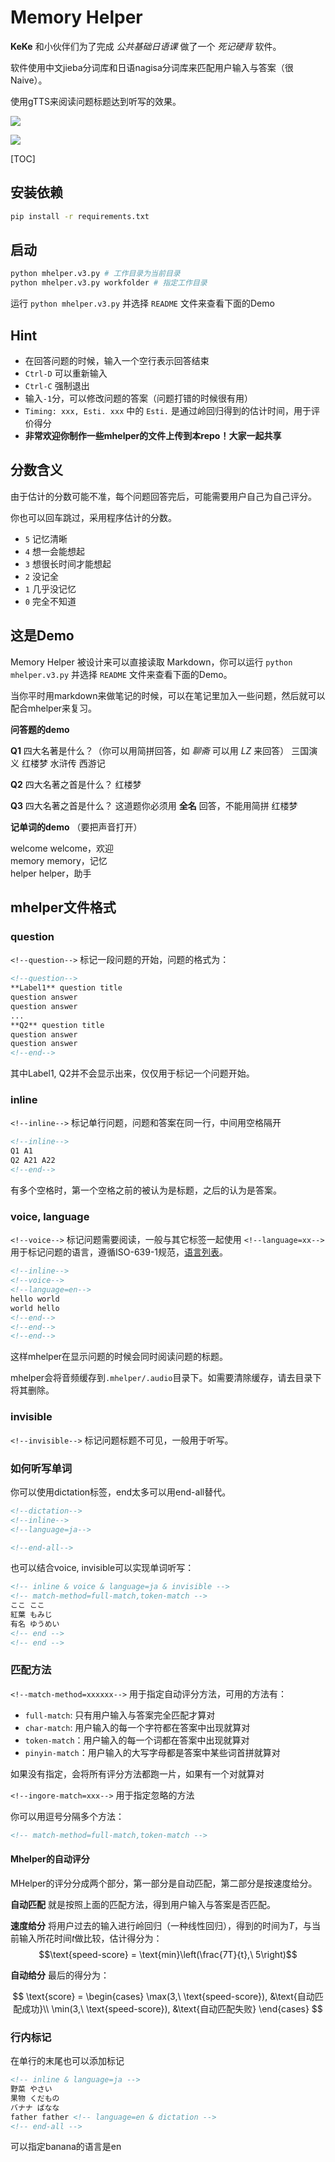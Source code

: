 # Memory Helper

**KeKe** 和小伙伴们为了完成 *公共基础日语课* 做了一个 *死记硬背* 软件。

软件使用中文jieba分词库和日语nagisa分词库来匹配用户输入与答案（很Naive）。

使用gTTS来阅读问题标题达到听写的效果。

![](fig/2021-10-29-18-10-23.png)

![](fig/2021-10-29-18-11-48.png)

[TOC]

## 安装依赖

```bash
pip install -r requirements.txt
```

## 启动

```bash
python mhelper.v3.py # 工作目录为当前目录
python mhelper.v3.py workfolder # 指定工作目录
```

运行 `python mhelper.v3.py` 并选择 `README` 文件来查看下面的Demo

## Hint

* 在回答问题的时候，输入一个空行表示回答结束
* `Ctrl-D` 可以重新输入
* `Ctrl-C` 强制退出
* 输入`-1`分，可以修改问题的答案（问题打错的时候很有用）
* `Timing: xxx, Esti. xxx` 中的 `Esti.` 是通过岭回归得到的估计时间，用于评价得分
* **非常欢迎你制作一些mhelper的文件上传到本repo！大家一起共享**


## 分数含义

由于估计的分数可能不准，每个问题回答完后，可能需要用户自己为自己评分。

你也可以回车跳过，采用程序估计的分数。

* `5` 记忆清晰
* `4` 想一会能想起
* `3` 想很长时间才能想起
* `2` 没记全
* `1` 几乎没记忆
* `0` 完全不知道

## 这是Demo


Memory Helper 被设计来可以直接读取 Markdown，你可以运行 `python mhelper.v3.py` 并选择 `README` 文件来查看下面的Demo。

当你平时用markdown来做笔记的时候，可以在笔记里加入一些问题，然后就可以配合mhelper来复习。

**问答题的demo**

<!-- question & voice & language=zh -->
**Q1** 四大名著是什么？（你可以用简拼回答，如 *聊斋* 可以用 *LZ* 来回答） 
三国演义 红楼梦 水浒传 西游记

**Q2** 四大名著之首是什么？ 
红楼梦

**Q3** 四大名著之首是什么？ 这道题你必须用 **全名** 回答，不能用简拼 <!-- match-method=full-match -->
红楼梦

<!-- end-all -->

**记单词的demo** （要把声音打开）

<!-- inline & language=en -->
<!-- dictation -->
welcome welcome，欢迎   
memory memory，记忆   
helper helper，助手   
<!-- end-all -->

## mhelper文件格式

### question

`<!--question-->` 标记一段问题的开始，问题的格式为：
```markdown
<!--question-->
**Label1** question title
question answer
question answer
...
**Q2** question title
question answer
question answer
<!--end-->
```
其中Label1, Q2并不会显示出来，仅仅用于标记一个问题开始。

### inline

`<!--inline-->` 标记单行问题，问题和答案在同一行，中间用空格隔开
```markdown
<!--inline-->
Q1 A1
Q2 A21 A22
<!--end-->
```
有多个空格时，第一个空格之前的被认为是标题，之后的认为是答案。

### voice, language

`<!--voice-->` 标记问题需要阅读，一般与其它标签一起使用
`<!--language=xx-->`用于标记问题的语言，遵循ISO-639-1规范，[语言列表](https://zh.wikipedia.org/wiki/ISO_639-1%E4%BB%A3%E7%A0%81%E8%A1%A8)。
```markdown
<!--inline-->
<!--voice-->
<!--language=en-->
hello world
world hello
<!--end-->
<!--end-->
<!--end-->
```
这样mhelper在显示问题的时候会同时阅读问题的标题。

mhelper会将音频缓存到`.mhelper/.audio`目录下。如需要清除缓存，请去目录下将其删除。

### invisible

`<!--invisible-->` 标记问题标题不可见，一般用于听写。

### 如何听写单词

你可以使用dictation标签，end太多可以用end-all替代。
```markdown
<!--dictation-->
<!--inline-->
<!--language=ja-->

<!--end-all-->
```

也可以结合voice, invisible可以实现单词听写：
```markdown
<!-- inline & voice & language=ja & invisible -->
<!-- match-method=full-match,token-match -->
ここ ここ
紅葉 もみじ
有名 ゆうめい
<!-- end -->
<!-- end -->
```

### 匹配方法

`<!--match-method=xxxxxx-->` 用于指定自动评分方法，可用的方法有：
* `full-match`: 只有用户输入与答案完全匹配才算对
* `char-match`: 用户输入的每一个字符都在答案中出现就算对
* `token-match`：用户输入的每一个词都在答案中出现就算对
* `pinyin-match`：用户输入的大写字母都是答案中某些词首拼就算对

如果没有指定，会将所有评分方法都跑一片，如果有一个对就算对

`<!--ingore-match=xxx-->` 用于指定忽略的方法

你可以用逗号分隔多个方法：

```markdown
<!-- match-method=full-match,token-match -->
```

#### Mhelper的自动评分

MHelper的评分分成两个部分，第一部分是自动匹配，第二部分是按速度给分。

**自动匹配** 就是按照上面的匹配方法，得到用户输入与答案是否匹配。

**速度给分** 将用户过去的输入进行岭回归（一种线性回归），得到的时间为$T$，与当前输入所花时间$t$做比较，估计得分为：
$$\text{speed-score} = \text{min}\left(\frac{7T}{t},\ 5\right)$$

**自动给分** 最后的得分为：

$$
\text{score} = \begin{cases}
\max(3,\ \text{speed-score}), &\text{自动匹配成功}\\
\min(3,\ \text{speed-score}), &\text{自动匹配失败}
\end{cases}
$$

### 行内标记

在单行的末尾也可以添加标记

```markdown
<!-- inline & language=ja -->
野菜 やさい
果物 くだもの
バナナ ばなな
father father <!-- language=en & dictation -->
<!-- end-all -->
```
可以指定banana的语言是en
